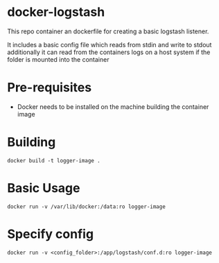 # docker-logstash

This repo container an dockerfile for creating a basic logstash listener.

It includes a basic config file which reads from stdin and write to stdout
additionally it can read from the containers logs on a host system if
the folder is mounted into the container

# Pre-requisites 
- Docker needs to be installed on the machine building the container image

# Building 
```
docker build -t logger-image .
```


# Basic Usage

```
docker run -v /var/lib/docker:/data:ro logger-image 
```

# Specify config
```
docker run -v <config_folder>:/app/logstash/conf.d:ro logger-image
```
